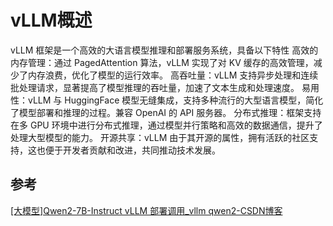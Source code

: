 # vLLM概述
vLLM 框架是一个高效的大语言模型推理和部署服务系统，具备以下特性
高效的内存管理：通过 PagedAttention 算法，vLLM 实现了对 KV 缓存的高效管理，减少了内存浪费，优化了模型的运行效率。
高吞吐量：vLLM 支持异步处理和连续批处理请求，显著提高了模型推理的吞吐量，加速了文本生成和处理速度。
易用性：vLLM 与 HuggingFace 模型无缝集成，支持多种流行的大型语言模型，简化了模型部署和推理的过程。兼容 OpenAI 的 API 服务器。
分布式推理：框架支持在多 GPU 环境中进行分布式推理，通过模型并行策略和高效的数据通信，提升了处理大型模型的能力。
开源共享：vLLM 由于其开源的属性，拥有活跃的社区支持，这也便于开发者贡献和改进，共同推动技术发展。


## 参考

[[大模型]Qwen2-7B-Instruct vLLM 部署调用_vllm qwen2-CSDN博客](https://blog.csdn.net/FL1623863129/article/details/139693141)